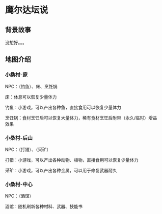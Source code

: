 # 鹰尔达坛说

## 背景故事

没想好。。。

## 地图介绍

### 小桑村-家

NPC：（钓鱼）、床、烹饪锅

床：休息可以恢复少量体力

钓鱼：小游戏，可以产出各种鱼，直接食用可以恢复少量体力

烹饪锅：食材烹饪后可以恢复大量体力，稀有食材烹饪后附带（永久/临时）增益效果

### 小桑村-后山

NPC：（打猎）、（采矿）

打猎：小游戏，可以产出各种动物、植物，直接食用可以恢复少量体力

采矿：小游戏，可以产出各种金属，可以用于修复武器耐久

### 小桑村-中心

NPC：（酒馆）

酒馆：随机刷新各种材料、武器、技能书
